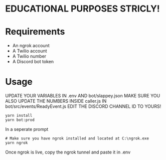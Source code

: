 # EDUCATIONAL PURPOSES STRICLY!

# Requirements

- An ngrok account
- A Twilio account
- A Twilio number 
- A Discord bot token


# Usage

UPDATE YOUR VARIABLES IN .env AND bot/slappey.json
MAKE SURE YOU ALSO UPDATE THE NUMBERS INSIDE caller.js
IN bot/src/events/ReadyEvent.js EDIT THE DISCORD CHANNEL ID TO YOURS!

```
yarn install
yarn bot:prod
```
In a seperate prompt
```
# Make sure you have ngrok installed and located at C:\ngrok.exe
yarn ngrok
```
Once ngrok is live, copy the ngrok tunnel and paste it in .env
